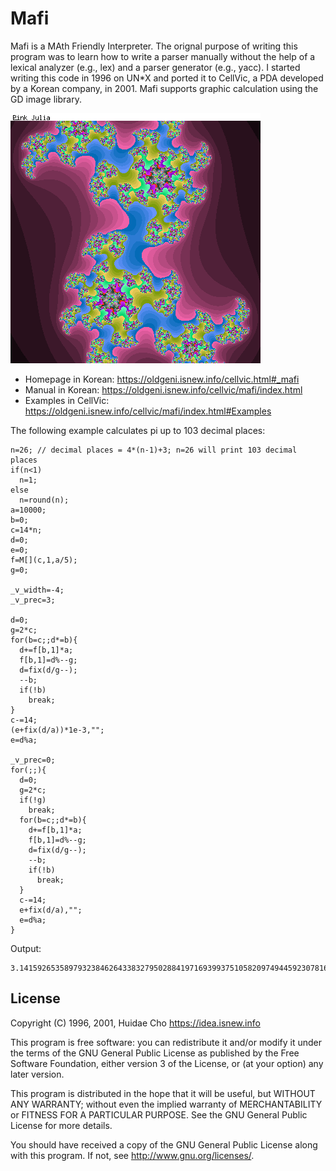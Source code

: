 # Mafi

Mafi is a MAth Friendly Interpreter. The orignal purpose of writing this program was to learn how to write a parser manually without the help of a lexical analyzer (e.g., lex) and a parser generator (e.g., yacc). I started writing this code in 1996 on UN*X and ported it to CellVic, a PDA developed by a Korean company, in 2001. Mafi supports graphic calculation using the GD image library.

![Pink Julia](pink_julia.png "Pink Julia")

* Homepage in Korean: https://oldgeni.isnew.info/cellvic.html#_mafi
* Manual in Korean: https://oldgeni.isnew.info/cellvic/mafi/index.html
* Examples in CellVic: https://oldgeni.isnew.info/cellvic/mafi/index.html#Examples

The following example calculates pi up to 103 decimal places:
```
n=26; // decimal places = 4*(n-1)+3; n=26 will print 103 decimal places
if(n<1)
  n=1;
else
  n=round(n);
a=10000;
b=0;
c=14*n;
d=0;
e=0;
f=M[](c,1,a/5);
g=0;

_v_width=-4;
_v_prec=3;

d=0;
g=2*c;
for(b=c;;d*=b){
  d+=f[b,1]*a;
  f[b,1]=d%--g;
  d=fix(d/g--);
  --b;
  if(!b)
    break;
}
c-=14;
(e+fix(d/a))*1e-3,"";
e=d%a;

_v_prec=0;
for(;;){
  d=0;
  g=2*c;
  if(!g)
    break;
  for(b=c;;d*=b){
    d+=f[b,1]*a;
    f[b,1]=d%--g;
    d=fix(d/g--);
    --b;
    if(!b)
      break;
  }
  c-=14;
  e+fix(d/a),"";
  e=d%a;
}
```

Output:
```
3.1415926535897932384626433832795028841971693993751058209749445923078164062862089986280348253421170679821
```

## License

Copyright (C) 1996, 2001, Huidae Cho <https://idea.isnew.info>

This program is free software: you can redistribute it and/or modify it under the terms of the GNU General Public License as published by the Free Software Foundation, either version 3 of the License, or (at your option) any later version.

This program is distributed in the hope that it will be useful, but WITHOUT ANY WARRANTY; without even the implied warranty of MERCHANTABILITY or FITNESS FOR A PARTICULAR PURPOSE. See the GNU General Public License for more details.

You should have received a copy of the GNU General Public License along with this program. If not, see <http://www.gnu.org/licenses/>.
